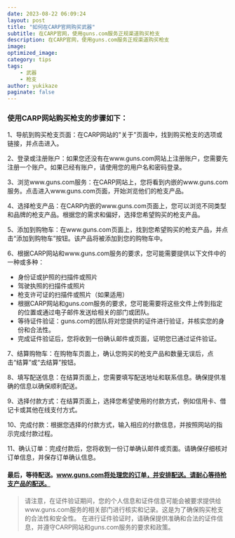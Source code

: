 ```yaml
---
date: 2023-08-22 06:09:24
layout: post
title: "如何在CARP官网购买武器"
subtitle: 在CARP官网，使用guns.com服务正规渠道购买枪支
description: 在CARP官网，使用guns.com服务正规渠道购买枪支
image:
optimized_image:
category: tips
tags:
    - 武器
    - 枪支
author: yukikaze
paginate: false
---
```


### 使用CARP网站购买枪支的步骤如下：

1、导航到购买枪支页面：在CARP网站的"关于"页面中，找到购买枪支的选项或链接，并点击进入。

2、登录或注册账户：如果您还没有在www.guns.com网站上注册账户，您需要先注册一个账户。如果已经有账户，请使用您的用户名和密码登录。

3、浏览www.guns.com服务：在CARP网站上，您将看到内嵌的www.guns.com服务。点击进入www.guns.com页面，开始浏览他们的枪支产品。

4、选择枪支产品：在CARP内嵌的www.guns.com页面上，您可以浏览不同类型和品牌的枪支产品。根据您的需求和偏好，选择您希望购买的枪支产品。

5、添加到购物车：在www.guns.com页面上，找到您希望购买的枪支产品，并点击“添加到购物车”按钮。该产品将被添加到您的购物车中。

6、根据CARP网站和www.guns.com服务的要求，您可能需要提供以下文件中的一种或多种：
* 身份证或护照的扫描件或照片
* 驾驶执照的扫描件或照片
* 枪支许可证的扫描件或照片（如果适用）
* 根据CARP网站和guns.com服务的要求，您可能需要将这些文件上传到指定的位置或通过电子邮件发送给相关的部门或团队。
* 等待证件验证：guns.com的团队将对您提供的证件进行验证，并核实您的身份和合法性。
* 完成证件验证后，您将收到一份确认邮件或页面，证明您已通过证件验证。

7、结算购物车：在购物车页面上，确认您购买的枪支产品和数量无误后，点击“结算”或“去结算”按钮。

8、填写配送信息：在结算页面上，您需要填写配送地址和联系信息。确保提供准确的信息以确保顺利配送。

9、选择付款方式：在结算页面上，选择您希望使用的付款方式，例如信用卡、借记卡或其他在线支付方式。

10、完成付款：根据您选择的付款方式，输入相应的付款信息，并按照网站的指示完成付款过程。

11、确认订单：完成付款后，您将收到一份订单确认邮件或页面。请确保仔细核对订单信息，并保存订单确认信息。

#### 最后，等待配送。www.guns.com将处理您的订单，并安排配送。请耐心等待枪支产品的配送。

> 请注意，在证件验证期间，您的个人信息和证件信息可能会被要求提供给www.guns.com服务的相关部门进行核实和记录。这是为了确保购买枪支的合法性和安全性。
在进行证件验证时，请确保提供准确和合法的证件信息，并遵守CARP网站和guns.com服务的要求和政策。
